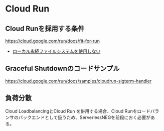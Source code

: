 # Cloud Run

## Cloud Runを採用する条件
https://cloud.google.com/run/docs/fit-for-run

- [ローカル永続ファイルシステムを使用しない](https://cloud.google.com/run/docs/reference/container-contract#filesystem)

## Graceful Shutdownのコードサンプル
https://cloud.google.com/run/docs/samples/cloudrun-sigterm-handler

## 負荷分散

Cloud LoadbalancingとCloud Run を併用する場合、Cloud Runをロードバランサのバックエンドとして扱うため、ServerlessNEGを前段におく必要がある。

